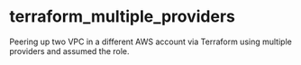 # terraform_multiple_providers
Peering up two VPC in a different AWS account via Terraform using multiple providers and assumed the role.
